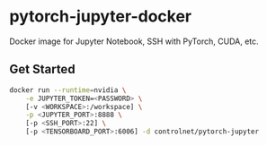 # pytorch-jupyter-docker
Docker image for Jupyter Notebook, SSH with PyTorch, CUDA, etc.


## Get Started
```bash
docker run --runtime=nvidia \
    -e JUPYTER_TOKEN=<PASSWORD> \ 
    [-v <WORKSPACE>:/workspace] \
    -p <JUPYTER_PORT>:8888 \
    [-p <SSH_PORT>:22] \
    [-p <TENSORBOARD_PORT>:6006] -d controlnet/pytorch-jupyter
```
